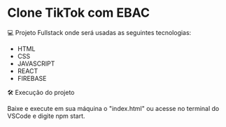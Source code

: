 # Clone TikTok com EBAC

💻 Projeto Fullstack onde será usadas as seguintes tecnologias:

- HTML
- CSS
- JAVASCRIPT
- REACT
- FIREBASE

🛠️ Execução do projeto

Baixe e execute em sua máquina o "index.html" ou acesse no terminal do VSCode e digite npm start.

